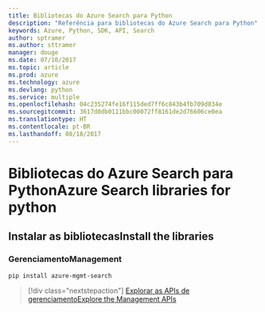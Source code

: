 ```yaml
---
title: Bibliotecas do Azure Search para Python
description: "Referência para bibliotecas do Azure Search para Python"
keywords: Azure, Python, SDK, API, Search
author: sptramer
ms.author: sttramer
manager: douge
ms.date: 07/10/2017
ms.topic: article
ms.prod: azure
ms.technology: azure
ms.devlang: python
ms.service: multiple
ms.openlocfilehash: 04c235274fe16f115ded7ff6c843b4fb709d834e
ms.sourcegitcommit: 3617d0db0111bbc00072ff8161de2d76606ce0ea
ms.translationtype: HT
ms.contentlocale: pt-BR
ms.lasthandoff: 08/18/2017
---
```

# <a name="azure-search-libraries-for-python"></a><span data-ttu-id="beefe-104">Bibliotecas do Azure Search para Python</span><span class="sxs-lookup"><span data-stu-id="beefe-104">Azure Search libraries for python</span></span>

## <a name="install-the-libraries"></a><span data-ttu-id="beefe-105">Instalar as bibliotecas</span><span class="sxs-lookup"><span data-stu-id="beefe-105">Install the libraries</span></span>


### <a name="management"></a><span data-ttu-id="beefe-106">Gerenciamento</span><span class="sxs-lookup"><span data-stu-id="beefe-106">Management</span></span>

```bash
pip install azure-mgmt-search
```
> [!div class="nextstepaction"]
> [<span data-ttu-id="beefe-107">Explorar as APIs de gerenciamento</span><span class="sxs-lookup"><span data-stu-id="beefe-107">Explore the Management APIs</span></span>](/python/api/overview/azure/search/managementlibrary)